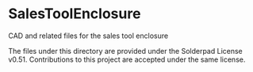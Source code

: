 # SalesToolEnclosure
CAD and related files for the sales tool enclosure

The files under this directory are provided under the Solderpad License v0.51.
Contributions to this project are accepted under the same license.
